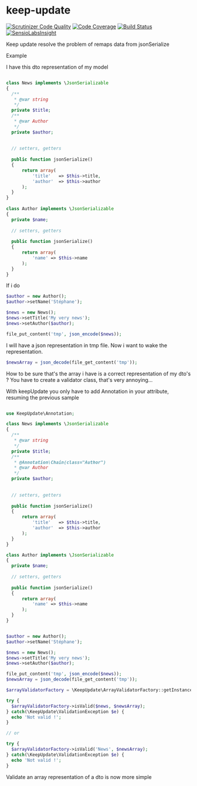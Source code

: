 keep-update
===========

[![Scrutinizer Code Quality](https://scrutinizer-ci.com/g/fezfez/keep-update/badges/quality-score.png?b=master)](https://scrutinizer-ci.com/g/fezfez/keep-update/?branch=master)
[![Code Coverage](https://scrutinizer-ci.com/g/fezfez/keep-update/badges/coverage.png?b=master)](https://scrutinizer-ci.com/g/fezfez/keep-update/?branch=master)
[![Build Status](https://scrutinizer-ci.com/g/fezfez/keep-update/badges/build.png?b=master)](https://scrutinizer-ci.com/g/fezfez/keep-update/build-status/master)
[![SensioLabsInsight](https://insight.sensiolabs.com/projects/18aed416-db11-4e14-bd3b-0a18f23683b6/mini.png)](https://insight.sensiolabs.com/projects/18aed416-db11-4e14-bd3b-0a18f23683b6)

Keep update resolve the problem of remaps data from jsonSerialize

Example

I have this dto representation of my model

```php

class News implements \JsonSerializable
{
  /**
   * @var string
   */
  private $title;
  /**
   * @var Author
   */
  private $author;
  
  
  // setters, getters
  
  public function jsonSerialize()
  {
	  return array(
		  'title'   => $this->title,
		  'author'  => $this->author
	  );
  }
}
  
class Author implements \JsonSerializable
{
  private $name;
  
  // setters, getters
  
  public function jsonSerialize()
  {
	  return array(
		  'name' => $this->name
	  );
  }
}

```
  
If i do 

```php
$author = new Author();
$author->setName('Stéphane');

$news = new News();
$news->setTitle('My very news');
$news->setAuthor($author);

file_put_content('tmp', json_encode($news));
```
  
I will have a json representation in tmp file. Now i want to wake the representation.

```php
$newsArray = json_decode(file_get_content('tmp'));
```

How to be sure that's the array i have is a correct representation of my dto's ? You have to create a  validator class, that's very annoying...

With keepUpdate you only have to add Annotation in your attribute, resuming the previous sample

```php

use KeepUpdate\Annotation;

class News implements \JsonSerializable
{
  /**
   * @var string
   */
  private $title;
  /**
   * @Annotation\Chain(class="Author")
   * @var Author
   */
  private $author;
  
  
  // setters, getters
  
  public function jsonSerialize()
  {
	  return array(
		  'title'   => $this->title,
		  'author'  => $this->author
	  );
  }
}

class Author implements \JsonSerializable
{
  private $name;
  
  // setters, getters
  
  public function jsonSerialize()
  {
	  return array(
		  'name' => $this->name
	  );
  }
}


$author = new Author();
$author->setName('Stéphane');

$news = new News();
$news->setTitle('My very news');
$news->setAuthor($author);

file_put_content('tmp', json_encode($news));
$newsArray = json_decode(file_get_content('tmp'));

$arrayValidatorFactory = \KeepUpdate\ArrayValidatorFactory::getInstance();

try {
  $arrayValidatorFactory->isValid($news, $newsArray);
} catch(\KeepUpdate\ValidationException $e) {
  echo 'Not valid !';
}

// or

try {
  $arrayValidatorFactory->isValid('News', $newsArray);
} catch(\KeepUpdate\ValidationException $e) {
  echo 'Not valid !';
}
```

Validate an array representation of a dto is now more simple

